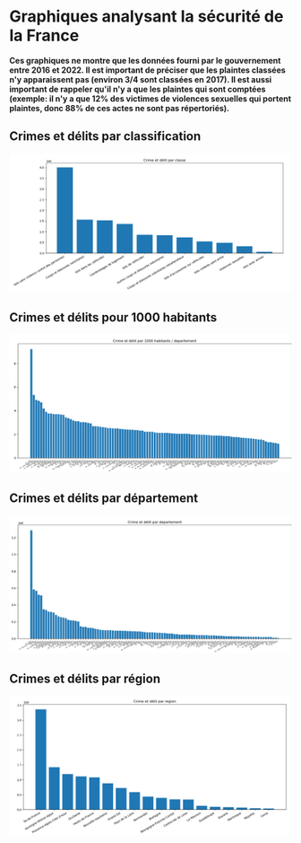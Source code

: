 # Graphiques analysant la sécurité de la France

**Ces graphiques ne montre que les données fourni par le gouvernement entre 2016 et 2022. Il est important de préciser que les plaintes classées n'y apparaissent pas (environ 3/4 sont classées en 2017). Il est aussi important de rappeler qu'il n'y a que les plaintes qui sont comptées (exemple: il n'y a que 12% des victimes de violences sexuelles qui portent plaintes, donc 88% de ces actes ne sont pas répertoriés).**

## Crimes et délits par classification

![Charts/Graphiques - Crimes et délits par classification](CrimesDelits_classification.png "Charts/Graphiques - Crimes et délits par classification")

## Crimes et délits pour 1000 habitants

![Charts/Graphiques - Crimes et délits pour 1000 habitants](CrimesDelits_habitants.png "Charts/Graphiques - Crimes et délits pour 1000 habitants")

## Crimes et délits par département

![Charts/Graphiques - Crimes et délits par département](CrimesDelits_departements.png "Charts/Graphiques - Crimes et délits par département")

## Crimes et délits par région

![Charts/Graphiques - Crimes et délits par région](CrimesDelits_region.png "Charts/Graphiques - Crimes et délits par région")

